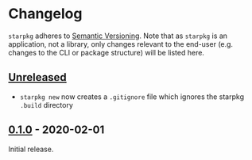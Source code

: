 # Changelog

`starpkg` adheres to [Semantic Versioning](https://semver.org/spec/v2.0.0.html). Note that as `starpkg` is an application, not a library, only changes relevant to the end-user (e.g. changes to the CLI or package structure) will be listed here.

## [Unreleased]
- `starpkg new` now creates a `.gitignore` file which ignores the starpkg `.build` directory

## [0.1.0] - 2020-02-01
Initial release.

[Unreleased]: https://github.com/olivierlacan/keep-a-changelog/compare/v0.1.0...HEAD
[0.1.0]: https://github.com/olivierlacan/keep-a-changelog/releases/tag/v0.1.0
